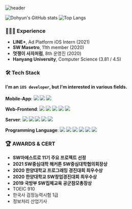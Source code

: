 
![header](https://capsule-render.vercel.app/api?type=soft&color=2A333D&height=150&section=header&text=DohyunLEE&fontSize=70&animation=twinkling&fontColor=BE94E3)
<!--
**leedh2004/leedh2004** is a ✨ _special_ ✨ repository because its `README.md` (this file) appears on your GitHub profile.

Here are some ideas to get you started:

- 🔭 I’m currently working on ...
- 🌱 I’m currently learning ...
- 👯 I’m looking to collaborate on ...
- 🤔 I’m looking for help with ...
- 💬 Ask me about ...
- 📫 How to reach me: ...
- 😄 Pronouns: ...
- ⚡ Fun fact: ...
-->
![Dohyun's GitHub stats](https://github-readme-stats-sand-six-91.vercel.app/api?username=leedh2004&show_icons=true&count_private=true&line_height=24&theme=material-palenight&hide=stars)
![Top Langs](https://github-readme-stats.vercel.app/api/top-langs/?username=leedh2004&layout=compact&theme=material-palenight)
### 🧑🏻‍💻 Experience
- **LINE+**, Ad Platform iOS Intern (2021)
- **SW Masetro**, 11th member (2020)
- **멋쟁이 사자처럼**, 8th 운영진 (2020)
- **Hanyang University**, Computer Science (3.81 / 4.5)


### 🛠 Tech Stack
#### I'm an `iOS developer`, but I'm interested in various fields. 
<p> <strong>Mobile-App</strong>:
  <img src="https://img.shields.io/badge/iOS-222?style=flat-square&logo=apple&logoColor=white"/>
  <img src="https://img.shields.io/badge/ReactNative-61DAFB?style=flat-square&logo=React&logoColor=white"/>
  <img src="https://img.shields.io/badge/Flutter-3766AB?style=flat-square&logo=Flutter&logoColor=white"/>
</p>  
<p> <strong>Web-Frontend</strong>:
  <img src="https://img.shields.io/badge/HTML5-e34f26?style=flat-square&logo=HTML5&logoColor=white"/>
  <img src="https://img.shields.io/badge/css-1572B6?style=flat-square&logo=css3&logoColor=white"/> 
  <img src="https://img.shields.io/badge/Javascript-ffb13b?style=flat-square&logo=javascript&logoColor=white"/>
  <img src="https://img.shields.io/badge/React-61dafb?style=flat-square&logo=React&logoColor=white"/>
  <img src="https://img.shields.io/badge/Vue-4fc08d?style=flat-square&logo=Vue.js&logoColor=white"/>
</p>
<p> <strong>Server</strong>:
  <img src="https://img.shields.io/badge/Node.js-339933?style=flat-square&logo=Node.js&logoColor=white"/> 
  <img src="https://img.shields.io/badge/Mysql-E6B91E?style=flat-square&logo=MySql&logoColor=white"/> 
  <img src="https://img.shields.io/badge/Jenkins-d24939?style=flat-square&logo=Jenkins&logoColor=white"/> 
  <img src="https://img.shields.io/badge/aws-333664?style=flat-square&logo=amazon-aws&logoColor=white"/> 
  <img src="https://img.shields.io/badge/Docker-2496ED?style=flat-square&logo=docker&logoColor=white"/>
</p>
<p> <strong>Programming Language</strong>:
  <img src="https://img.shields.io/badge/Swift-fa7343?style=flat-square&logo=Swift&logoColor=white"/>
  <img src="https://img.shields.io/badge/Python-3766AB?style=flat-square&logo=Python&logoColor=white"/> 
  <img src="https://img.shields.io/badge/Java-007396?style=flat-square&logo=Java&logoColor=white"/> 
  <img src="https://img.shields.io/badge/C++-00599C?style=flat-square&logo=C%2B%2B&logoColor=white"/> 
  <img src="https://img.shields.io/badge/C-A8B9CC?style=flat-square&logo=C&logoColor=white"/>
  <img src="https://img.shields.io/badge/Dart-0175c2?style=flat-square&logo=Dart&logoColor=white"/>
</p>


### 🏆 AWARDS & CERT
- **SW마에스트로 11기 주요 프로젝트 선정**
- **2021 SW중심대학 해커톤 SW중심대학협의회장상**
- **2020 한양대학교 프로그래밍 경진대회 최우수상**
- **2020 한양대학교 SW창업경진대회 최우수상**
- **2019 국방부 SW집체교육 공군참모총장상**
- TOEIC 910
- 한국사 검정능력시험 1급
- 정보처리 산업기사
